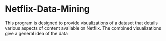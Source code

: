 # Netflix-Data-Mining
This program is designed to provide visualizations of a dataset that details various aspects of content available on Netflix. The combined visualizations give a general idea of the data
